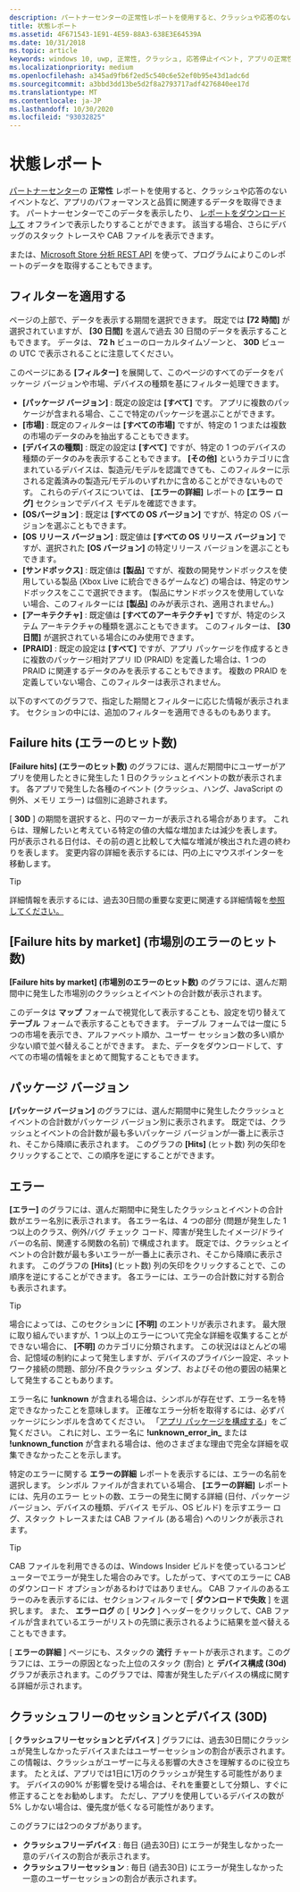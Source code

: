```yaml
---
description: パートナーセンターの正常性レポートを使用すると、クラッシュや応答のないイベントなど、アプリのパフォーマンスと品質に関連するデータを取得できます。
title: 状態レポート
ms.assetid: 4F671543-1E91-4E59-88A3-638E3E64539A
ms.date: 10/31/2018
ms.topic: article
keywords: windows 10, uwp, 正常性, クラッシュ, 応答停止イベント, アプリの正常性, 正常性データ, スタック トレース, cab ファイル, 失敗, エラー, pdb, シンボル
ms.localizationpriority: medium
ms.openlocfilehash: a345ad9fb6f2ed5c540c6e52ef0b95e43d1adc6d
ms.sourcegitcommit: a3bbd3dd13be5d2f8a2793717adf4276840ee17d
ms.translationtype: MT
ms.contentlocale: ja-JP
ms.lasthandoff: 10/30/2020
ms.locfileid: "93032825"
---
```

# <a name="health-report"></a>状態レポート

[パートナーセンター](https://partner.microsoft.com/dashboard)の **正常性** レポートを使用すると、クラッシュや応答のないイベントなど、アプリのパフォーマンスと品質に関連するデータを取得できます。 パートナーセンターでこのデータを表示したり、 [レポートをダウンロードして](download-analytic-reports.md) オフラインで表示したりすることができます。 該当する場合、さらにデバッグのスタック トレースや CAB ファイルを表示できます。

または、[Microsoft Store 分析 REST API](../monetize/access-analytics-data-using-windows-store-services.md) を使って、プログラムによりこのレポートのデータを取得することもできます。


## <a name="apply-filters"></a>フィルターを適用する

ページの上部で、データを表示する期間を選択できます。 既定では **[72 時間]** が選択されていますが、 **[30 日間]** を選んで過去 30 日間のデータを表示することもできます。 データは、 **72 h** ビューのローカルタイムゾーンと、 **30D** ビューの UTC で表示されることに注意してください。

このページにある **[フィルター]** を展開して、このページのすべてのデータをパッケージ バージョンや市場、デバイスの種類を基にフィルター処理できます。

-   **[パッケージ バージョン]** : 既定の設定は **[すべて]** です。 アプリに複数のパッケージが含まれる場合、ここで特定のパッケージを選ぶことができます。
-   **[市場]** : 既定のフィルターは **[すべての市場]** ですが、特定の 1 つまたは複数の市場のデータのみを抽出することもできます。
-   **[デバイスの種類]** : 既定の設定は **[すべて]** ですが、特定の 1 つのデバイスの種類のデータのみを表示することもできます。 **[その他]** というカテゴリに含まれているデバイスは、製造元/モデルを認識できても、このフィルターに示される定義済みの製造元/モデルのいずれかに含めることができないものです。 これらのデバイスについては、 **[エラーの詳細]** レポートの **[エラー ログ]** セクションでデバイス モデルを確認できます。  
-   **[OSバージョン]** : 既定は **[すべての OS バージョン]** ですが、特定の OS バージョンを選ぶこともできます。
-   **[OS リリース バージョン]** : 既定値は **[すべての OS リリース バージョン]** ですが、選択された **[OS バージョン]** の特定リリース バージョンを選ぶこともできます。
-   **[サンドボックス]** : 既定値は **[製品]** ですが、複数の開発サンドボックスを使用している製品 (Xbox Live に統合できるゲームなど) の場合は、特定のサンドボックスをここで選択できます。 (製品にサンドボックスを使用していない場合、このフィルターには **[製品]** のみが表示され、適用されません。)
-   **[アーキテクチャ]** : 既定値は **[すべてのアーキテクチャ]** ですが、特定のシステム アーキテクチャの種類を選ぶこともできます。 このフィルターは、 **[30 日間]** が選択されている場合にのみ使用できます。
-   **[PRAID]** : 既定の設定は **[すべて]** ですが、アプリ パッケージを作成するときに複数のパッケージ相対アプリ ID (PRAID) を定義した場合は、1 つの PRAID に関連するデータのみを表示することもできます。 複数の PRAID を定義していない場合、このフィルターは表示されません。

以下のすべてのグラフで、指定した期間とフィルターに応じた情報が表示されます。 セクションの中には、追加のフィルターを適用できるものもあります。


## <a name="failure-hits"></a>Failure hits (エラーのヒット数)

**[Failure hits] (エラーのヒット数)** のグラフには、選んだ期間中にユーザーがアプリを使用したときに発生した 1 日のクラッシュとイベントの数が表示されます。 各アプリで発生した各種のイベント (クラッシュ、ハング、JavaScript の例外、メモリ エラー) は個別に追跡されます。

[ **30D** ] の期間を選択すると、円のマーカーが表示される場合があります。 これらは、理解したいと考えている特定の値の大幅な増加または減少を表します。 円が表示される日付は、その前の週と比較して大幅な増減が検出された週の終わりを表します。 変更内容の詳細を表示するには、円の上にマウスポインターを移動します。  

> [!TIP]
> 詳細情報を表示するには、過去30日間の重要な変更に関連する詳細情報を[参照してください。](insights-report.md)

## <a name="failure-hits-by-market"></a>[Failure hits by market] (市場別のエラーのヒット数)

**[Failure hits by market] (市場別のエラーのヒット数)** のグラフには、選んだ期間中に発生した市場別のクラッシュとイベントの合計数が表示されます。

このデータは **マップ** フォームで視覚化して表示することも、設定を切り替えて **テーブル** フォームで表示することもできます。 テーブル フォームでは一度に 5 つの市場を表示でき、アルファベット順か、ユーザー セッション数の多い順か少ない順で並べ替えることができます。 また、データをダウンロードして、すべての市場の情報をまとめて閲覧することもできます。


## <a name="package-version"></a>パッケージ バージョン

**[パッケージ バージョン]** のグラフには、選んだ期間中に発生したクラッシュとイベントの合計数がパッケージ バージョン別に表示されます。 既定では、クラッシュとイベントの合計数が最も多いパッケージ バージョンが一番上に表示され、そこから降順に表示されます。 このグラフの **[Hits]** (ヒット数) 列の矢印をクリックすることで、この順序を逆にすることができます。

## <a name="failures"></a>エラー

**[エラー]** のグラフには、選んだ期間中に発生したクラッシュとイベントの合計数がエラー名別に表示されます。 各エラー名は、4 つの部分 (問題が発生した 1 つ以上のクラス、例外/バグ チェック コード、障害が発生したイメージ/ドライバーの名前、関連する関数の名前) で構成されます。 既定では、クラッシュとイベントの合計数が最も多いエラーが一番上に表示され、そこから降順に表示されます。 このグラフの **[Hits]** (ヒット数) 列の矢印をクリックすることで、この順序を逆にすることができます。 各エラーには、エラーの合計数に対する割合も表示されます。

> [!TIP]
> 場合によっては、このセクションに **[不明]** のエントリが表示されます。 最大限に取り組んでいますが、1 つ以上のエラーについて完全な詳細を収集することができない場合に、 **[不明]** のカテゴリに分類されます。 この状況はほとんどの場合、記憶域の制約によって発生しますが、デバイスのプライバシー設定、ネットワーク接続の問題、部分/不良クラッシュ ダンプ、およびその他の要因の結果として発生することもあります。
>
> エラー名に **!unknown** が含まれる場合は、シンボルが存在せず、エラー名を特定できなかったことを意味します。 正確なエラー分析を取得するには、必ずパッケージにシンボルを含めてください。 「[アプリ パッケージを構成する](/windows/msix/package/packaging-uwp-apps#configure-an-app-package)」をご覧ください。 これに対し、エラー名に **!unknown_error_in_** または **!unknown_function** が含まれる場合は、他のさまざまな理由で完全な詳細を収集できなかったことを示します。

特定のエラーに関する **エラーの詳細** レポートを表示するには、エラーの名前を選択します。 シンボル ファイルが含まれている場合、 **[エラーの詳細]** レポートには、先月のエラー ヒットの数、エラーの発生に関する詳細 (日付、パッケージ バージョン、デバイスの種類、デバイス モデル、OS ビルド) を示すエラー ログ、スタック トレースまたは CAB ファイル (ある場合) へのリンクが表示されます。

> [!TIP]
> CAB ファイルを利用できるのは、Windows Insider ビルドを使っているコンピューターでエラーが発生した場合のみです。したがって、すべてのエラーに CAB のダウンロード オプションがあるわけではありません。 CAB ファイルのあるエラーのみを表示するには、セクションフィルターで [ **ダウンロードで失敗** ] を選択します。 また、 **エラーログ** の [ **リンク** ] ヘッダーをクリックして、CAB ファイルが含まれているエラーがリストの先頭に表示されるように結果を並べ替えることもできます。

[ **エラーの詳細** ] ページにも、スタックの **流行** チャートが表示されます。このグラフには、エラーの原因となった上位のスタック (割合) と **デバイス構成 (30d)** グラフが表示されます。このグラフでは、障害が発生したデバイスの構成に関する詳細が示されます。 


## <a name="crash-free-sessions-and-devices-30d"></a>クラッシュフリーのセッションとデバイス (30D)

[ **クラッシュフリーセッションとデバイス** ] グラフには、過去30日間にクラッシュが発生しなかったデバイスまたはユーザーセッションの割合が表示されます。 この情報は、クラッシュがユーザーに与える影響の大きさを理解するのに役立ちます。 たとえば、アプリでは1日に1万のクラッシュが発生する可能性があります。 デバイスの90% が影響を受ける場合は、それを重要として分類し、すぐに修正することをお勧めします。 ただし、アプリを使用しているデバイスの数が5% しかない場合は、優先度が低くなる可能性があります。

このグラフには2つのタブがあります。
- **クラッシュフリーデバイス** : 毎日 (過去30日) にエラーが発生しなかった一意のデバイスの割合が表示されます。
- **クラッシュフリーセッション** : 毎日 (過去30日) にエラーが発生しなかった一意のユーザーセッションの割合が表示されます。


 

 
